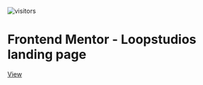 ![visitors](https://visitor-badge.laobi.icu/badge?page_id=Ansh00/Loopstudios-landing-page)
 
# Frontend Mentor - Loopstudios landing page

[View](https://loopstudios-landing-page1.netlify.app/)
